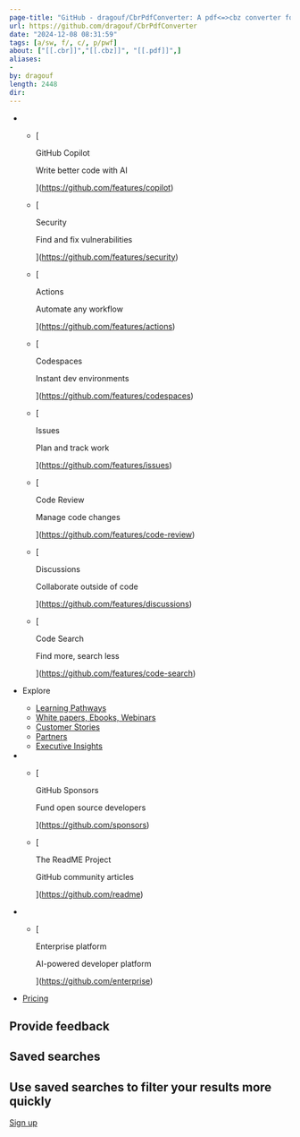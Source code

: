```yaml
---
page-title: "GitHub - dragouf/CbrPdfConverter: A pdf<=>cbz converter fork from https://code.google.com/p/cbr-converter/"
url: https://github.com/dragouf/CbrPdfConverter
date: "2024-12-08 08:31:59"
tags: [a/sw, f/, c/, p/pwf]
about: ["[[.cbr]]","[[.cbz]]", "[[.pdf]]",]
aliases: 
- 
by: dragouf
length: 2448
dir: 
---
```


-   -   [
        
        GitHub Copilot
        
        Write better code with AI
        
        
        
        ](https://github.com/features/copilot)
    -   [
        
        Security
        
        Find and fix vulnerabilities
        
        
        
        ](https://github.com/features/security)
    -   [
        
        Actions
        
        Automate any workflow
        
        
        
        ](https://github.com/features/actions)
    -   [
        
        Codespaces
        
        Instant dev environments
        
        
        
        ](https://github.com/features/codespaces)
    -   [
        
        Issues
        
        Plan and track work
        
        
        
        ](https://github.com/features/issues)
    -   [
        
        Code Review
        
        Manage code changes
        
        
        
        ](https://github.com/features/code-review)
    -   [
        
        Discussions
        
        Collaborate outside of code
        
        
        
        ](https://github.com/features/discussions)
    -   [
        
        Code Search
        
        Find more, search less
        
        
        
        ](https://github.com/features/code-search)
    

-   Explore
    
    -   [Learning Pathways](https://resources.github.com/learn/pathways)
    -   [White papers, Ebooks, Webinars](https://resources.github.com/)
    -   [Customer Stories](https://github.com/customer-stories)
    -   [Partners](https://partner.github.com/)
    -   [Executive Insights](https://github.com/solutions/executive-insights)
    
-   -   [
        
        GitHub Sponsors
        
        Fund open source developers
        
        
        
        ](https://github.com/sponsors)
    
    -   [
        
        The ReadME Project
        
        GitHub community articles
        
        
        
        ](https://github.com/readme)
    
-   -   [
        
        Enterprise platform
        
        AI-powered developer platform
        
        
        
        ](https://github.com/enterprise)
    
-   [Pricing](https://github.com/pricing)

## Provide feedback

## Saved searches

## Use saved searches to filter your results more quickly

[Sign up](https://github.com/signup?ref_cta=Sign+up&ref_loc=header+logged+out&ref_page=%2F%3Cuser-name%3E%2F%3Crepo-name%3E&source=header-repo&source_repo=dragouf%2FCbrPdfConverter)